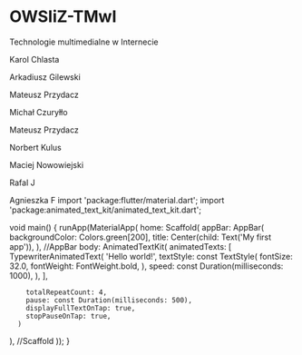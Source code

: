 # OWSIiZ-TMwI
Technologie multimedialne w Internecie

Karol Chlasta

Arkadiusz Gilewski

Mateusz Przydacz

Michał Czuryłło

Mateusz Przydacz

Norbert Kulus

Maciej Nowowiejski

Rafal J

Agnieszka F 
import 'package:flutter/material.dart';
import 'package:animated_text_kit/animated_text_kit.dart';

void main() {
  runApp(MaterialApp(
      home: Scaffold(
      appBar: AppBar(
        backgroundColor: Colors.green[200],
        title: Center(child: Text('My first app')),
      ), //AppBar
      body: AnimatedTextKit(
        animatedTexts: [
          TypewriterAnimatedText(
            'Hello world!',
            textStyle: const TextStyle(
              fontSize: 32.0,
              fontWeight: FontWeight.bold,
            ),
            speed: const Duration(milliseconds: 1000),
          ),
        ],

        totalRepeatCount: 4,
        pause: const Duration(milliseconds: 500),
        displayFullTextOnTap: true,
        stopPauseOnTap: true,
      )
  ), //Scaffold
  ));
}
